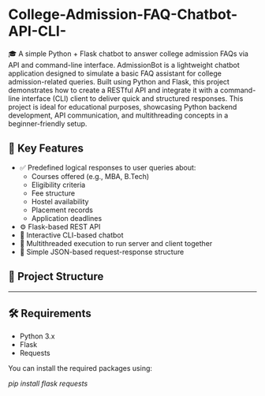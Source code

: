 # College-Admission-FAQ-Chatbot-API-CLI-
🎓 A simple Python + Flask chatbot to answer college admission FAQs via API and command-line interface.
AdmissionBot is a lightweight chatbot application designed to simulate a basic FAQ assistant for college admission-related queries. Built using Python and Flask, this project demonstrates how to create a RESTful API and integrate it with a command-line interface (CLI) client to deliver quick and structured responses.
This project is ideal for educational purposes, showcasing Python backend development, API communication, and multithreading concepts in a beginner-friendly setup.

## 🧠 Key Features

- ✅ Predefined logical responses to user queries about:
  - Courses offered (e.g., MBA, B.Tech)
  - Eligibility criteria
  - Fee structure
  - Hostel availability
  - Placement records
  - Application deadlines
- ⚙️ Flask-based REST API
- 💬 Interactive CLI-based chatbot
- 🔁 Multithreaded execution to run server and client together
- 🔌 Simple JSON-based request-response structure

## 📁 Project Structure

---

## 🛠️ Requirements

- Python 3.x
- Flask
- Requests

You can install the required packages using:

*pip install flask requests*



